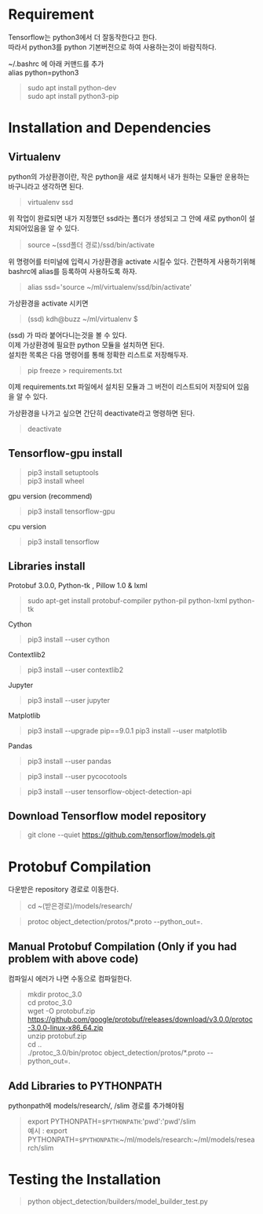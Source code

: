 # Requirement

Tensorflow는 python3에서 더 잘동작한다고 한다.  
따라서 python3를 python 기본버전으로 하여 사용하는것이 바람직하다.

~/.bashrc 에 아래 커맨드를 추가  
alias python=python3  

>sudo apt install python-dev  
>sudo apt install python3-pip

# Installation and Dependencies

## Virtualenv

python의 가상환경이란, 작은 python을 새로 설치해서 내가 원하는 모듈만 운용하는 바구니라고 생각하면 된다.  

>virtualenv ssd

위 작업이 완료되면 내가 지정했던 ssd라는 폴더가 생성되고 그 안에 새로 python이 설치되어있음을 알 수 있다.  

>source ~(ssd폴더 경로)/ssd/bin/activate  

위 명령어를 터미널에 입력시 가상환경을 activate 시킬수 있다. 간편하게 사용하기위해 bashrc에 alias를 등록하여 사용하도록 하자.  

>alias ssd='source ~/ml/virtualenv/ssd/bin/activate'  

가상환경을 activate 시키면

>(ssd) kdh@buzz ~/ml/virtualenv $ 

(ssd) 가 따라 붙어다니는것을 볼 수 있다.  
이제 가상환경에 필요한 python 모듈을 설치하면 된다.  
설치한 목록은 다음 명령어를 통해 정확한 리스트로 저장해두자.
>pip freeze > requirements.txt

이제 requirements.txt 파일에서 설치된 모듈과 그 버전이 리스트되어 저장되어 있음을 알 수 있다.

가상환경을 나가고 싶으면 간단히 deactivate라고 명령하면 된다.
>deactivate

## Tensorflow-gpu install
>pip3 install setuptools  
>pip3 install wheel

gpu version (recommend)
> pip3 install tensorflow-gpu

cpu version
> pip3 install tensorflow

## Libraries install
Protobuf 3.0.0, Python-tk , Pillow 1.0 & lxml 
>sudo apt-get install protobuf-compiler python-pil python-lxml python-tk

Cython
>pip3 install --user cython

Contextlib2
>pip3 install --user contextlib2

Jupyter
>pip3 install --user jupyter

Matplotlib
>pip3 install --upgrade pip==9.0.1
>pip3 install --user matplotlib 

Pandas
>pip3 install --user pandas

>pip3 install --user pycocotools

>pip3 install --user tensorflow-object-detection-api

## Download Tensorflow model repository
> git clone --quiet https://github.com/tensorflow/models.git 

# Protobuf Compilation
다운받은 repository 경로로 이동한다. 
>cd ~(받은경로)/models/research/

> protoc object_detection/protos/*.proto --python_out=.

## Manual Protobuf Compilation (Only if you had problem with above code)
컴파일시 에러가 나면 수동으로 컴파일한다.

> mkdir protoc_3.0  
> cd protoc_3.0  
> wget -O protobuf.zip https://github.com/google/protobuf/releases/download/v3.0.0/protoc-3.0.0-linux-x86_64.zip  
> unzip protobuf.zip  
> cd ..  
> ./protoc_3.0/bin/protoc object_detection/protos/*.proto --python_out=.  

## Add Libraries to PYTHONPATH
pythonpath에 models/research/, /slim 경로를 추가해야됨

>export PYTHONPATH=`$PYTHONPATH`:'pwd':'pwd'/slim  
>예시 : export PYTHONPATH=`$PYTHONPATH`:~/ml/models/research:~/ml/models/research/slim

# Testing the Installation
> python object_detection/builders/model_builder_test.py
